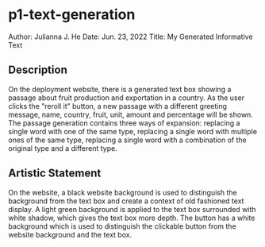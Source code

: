 # p1-text-generation
Author: Julianna J. He
Date: Jun. 23, 2022
Title: My Generated Informative Text
## Description
On the deployment website, there is a generated text box showing a passage about fruit production and exportation in a country. As the user clicks the "reroll it" button, a new passage with a different greeting message, name, country, fruit, unit, amount and percentage will be shown. The passage generation contains three ways of expansion: replacing a single word with one of the same type, replacing a single word with multiple ones of the same type, replacing a single word with a combination of the original type and a different type.
## Artistic Statement
On the website, a black website background is used to distinguish the background from the text box and create a context of old fashioned text display. A light green background is applied to the text box surrounded with white shadow, which gives the text box more depth. The button has a white background which is used to distinguish the clickable button from the website background and the text box.
 

